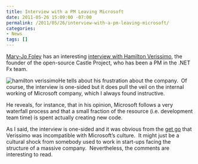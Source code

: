 ```yaml
---
title: Interview with a PM Leaving Microsoft
date: 2011-05-26 15:09:00 -07:00
permalink: /2011/05/26/interview-with-a-pm-leaving-microsoft/
categories:
- News
tags: []
---
```

<p><a href="http://www.zdnet.com/blog/microsoft">Mary-Jo Foley</a> has an interesting <a href="http://www.zdnet.com/blog/microsoft/can-an-open-source-backer-thrive-inside-microsoft-this-one-says-no/9545">interview with Hamilton Verissimo</a>, the founder of the open-source Castle Project, who has been a PM in the .NET Fx team.</p>  <p><a href="http://twitter.com/#!/hammett"><img style="display:inline;margin-left:0;margin-right:0;" alt="hamilton verissimo" align="left" src="http://a3.twimg.com/profile_images/1287089673/Untitled_reasonably_small.png" /></a>He tells about his frustration about the company.&#160; Of course, the interview is one-sided but it does pull the veil on the internal working of Microsoft company, which I always found instructive.</p>  <p>He reveals, for instance, that in his opinion, Microsoft follows a very waterfall process and that a small fraction of the resource (i.e. development team time) is spent actually creating new code.</p>  <p>As I said, the interview is one-sided and it was obvious from the <a href="http://www.zdnet.com/blog/microsoft/open-source-castle-project-founder-joins-microsoft/1491">get go</a> that Verissimo was incompatible with Microsoft’s culture.&#160; It might just be a cultural shock from somebody used to work in start-ups facing the structure of a massive company.&#160; Nevertheless, the comments are interesting to read.</p>